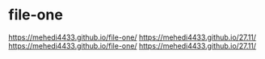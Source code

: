 # file-one
https://mehedi4433.github.io/file-one/
https://mehedi4433.github.io/27.11/
https://mehedi4433.github.io/file-one/ https://mehedi4433.github.io/27.11/
